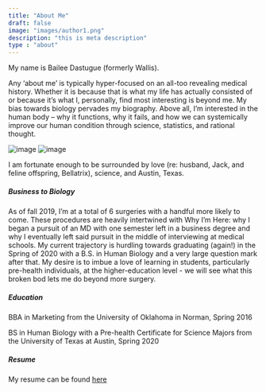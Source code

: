 ```yaml
---
title: "About Me"
draft: false
image: "images/author1.png"
description: "this is meta description"
type : "about"
---
```


My name is Bailee Dastugue (formerly Wallis). 

Any ‘about me’ is typically hyper-focused on an all-too revealing medical history. Whether it is because that is what my life has actually consisted of or because it’s what I, personally, find most interesting is beyond me. My bias towards biology pervades my biography. Above all, I’m interested in the human body – why it functions, why it fails, and how we can systemically improve our human condition through science, statistics, and rational thought.

![image](/images/about-3.jpg)
![image](/images/about-2.jpg)

I am fortunate enough to be surrounded by love (re: husband, Jack, and feline offspring, Bellatrix), science, and Austin, Texas. 

##### Business to Biology

As of fall 2019, I’m at a total of 6 surgeries with a handful more likely to come. These procedures are heavily intertwined with Why I’m Here: why I began a pursuit of an MD with one semester left in a business degree and why I eventually left said pursuit in the middle of interviewing at medical schools. My current trajectory is hurdling towards graduating (again!) in the Spring of 2020 with a B.S. in Human Biology and a very large question mark after that. My desire is to imbue a love of learning in students, particularly pre-health individuals, at the higher-education level - we will see what this broken bod lets me do beyond more surgery.

##### Education

BBA in Marketing from the University of Oklahoma in Norman, Spring 2016

BS in Human Biology with a Pre-health Certificate for Science Majors from the University of Texas at Austin, Spring 2020

##### Resume

My resume can be found [here](/Resume1.pdf)
